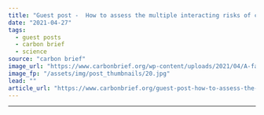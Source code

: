 ```yaml
---
title: "Guest post -  How to assess the multiple interacting risks of climate change"
date: "2021-04-27"
tags: 
  - guest posts
  - carbon brief
  - science
source: "carbon brief"
image_url: "https://www.carbonbrief.org/wp-content/uploads/2021/04/A-family-negotiates-their-way-through-caked-mud-at-Theewaterskloof-dam-at-as-Cape-Town-faces-Day-Zero-583x372.jpg"
image_fp: "/assets/img/post_thumbnails/20.jpg"
lead: ""
article_url: "https://www.carbonbrief.org/guest-post-how-to-assess-the-multiple-interacting-risks-of-climate-change"
---
```


---
